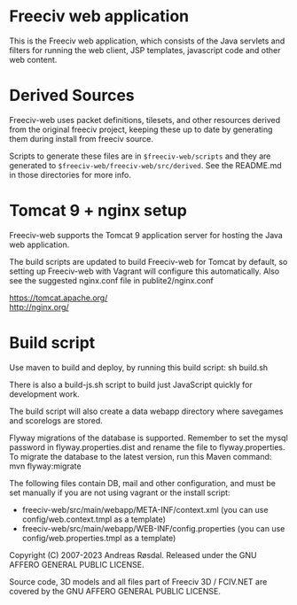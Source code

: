 Freeciv web application 
=======================

This is the Freeciv web application, which consists of the Java servlets 
and filters for running the web client, JSP templates, javascript code
and other web content. 

Derived Sources
===============

Freeciv-web uses packet definitions, tilesets, and other resources
derived from the original freeciv project, keeping these up to date by
generating them during install from freeciv source.

Scripts to generate these files are in `$freeciv-web/scripts` and they
are generated to `$freeciv-web/freeciv-web/src/derived`. See the
README.md in those directories for more info.

Tomcat 9 + nginx setup
================================
Freeciv-web supports the Tomcat 9 application server for hosting the Java web application.

The build scripts are updated to build Freeciv-web for Tomcat by default,
so setting up Freeciv-web with Vagrant will configure this automatically.
Also see the suggested nginx.conf file in publite2/nginx.conf

  https://tomcat.apache.org/  
  http://nginx.org/  

Build script
============
Use maven to build and deploy, by running this build script: 
sh build.sh

There is also a build-js.sh script to build just JavaScript quickly for development work.

The build script will also create a data webapp directory where savegames and scorelogs are stored.

Flyway migrations of the database is supported. Remember to set the mysql password in flyway.properties.dist and rename the file to flyway.properties.
To migrate the database to the latest version, run this Maven command:
mvn flyway:migrate

The following files contain DB, mail and other configuration, and must be set manually
if you are not using vagrant or the install script:

* freeciv-web/src/main/webapp/META-INF/context.xml  (you can use config/web.context.tmpl as a template)
* freeciv-web/src/main/webapp/WEB-INF/config.properties  (you can use config/web.properties.tmpl as a template)


Copyright (C) 2007-2023 Andreas Røsdal. 
Released under the GNU AFFERO GENERAL PUBLIC LICENSE.

Source code, 3D models and all files part of Freeciv 3D / FCIV.NET are covered by the GNU AFFERO GENERAL PUBLIC LICENSE. 
